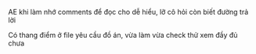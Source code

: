 AE khi làm nhớ comments để đọc cho dễ hiểu, lỡ cô hỏi còn biết đường trả lời

Có thang điểm ở file yêu cầu đồ án, vừa làm vừa check thử xem đầy đủ chưa